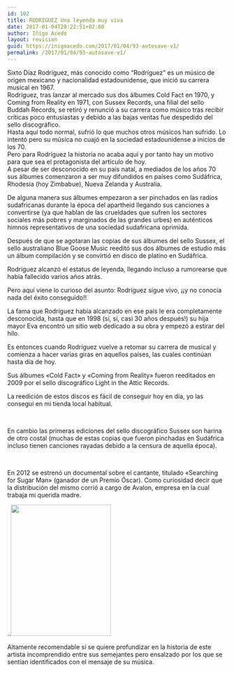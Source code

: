 ```yaml
---
id: 102
title: RODRIGUEZ Una leyenda muy viva
date: 2017-01-04T20:22:51+02:00
author: Iñigo Acedo
layout: revision
guid: https://inigoacedo.com/2017/01/04/93-autosave-v1/
permalink: /2017/01/04/93-autosave-v1/
---
```

Sixto Díaz Rodríguez, más conocido como “Rodríguez” es un músico de origen mexicano y nacionalidad estadounidense, que inició su carrera musical en 1967.  
Rodríguez, tras lanzar al mercado sus dos álbumes Cold Fact en 1970, y Coming from Reality en 1971, con Sussex Records, una filial del sello Buddah Records, se retiró y renunció a su carrera como músico tras recibir críticas poco entusiastas y debido a las bajas ventas fue despedido del sello discográfico.  
Hasta aquí todo normal, sufrió lo que muchos otros músicos han sufrido. Lo intentó pero su música no cuajó en la sociedad estadounidense a inicios de los 70.  
Pero para Rodríguez la historia no acaba aquí y por tanto hay un motivo para que sea el protagonista del artículo de hoy.  
A pesar de ser desconocido en su país natal, a mediados de los años 70 sus álbumes comenzaron a ser muy difundidos en países como Sudáfrica, Rhodesia (hoy Zimbabue), Nueva Zelanda y Australia.

De alguna manera sus álbumes empezaron a ser pinchados en las radios sudafricanas durante la época del apartheid llegando sus canciones a convertirse (ya que hablan de las crueldades que sufren los sectores sociales más pobres y marginados de las grandes urbes) en auténticos himnos representativos de una sociedad sudafricana oprimida.

Después de que se agotaran las copias de sus álbumes del sello Sussex, el sello australiano Blue Goose Music reeditó sus dos álbumes de estudio más un álbum compilación y se convirtió en disco de platino en Sudáfrica.

Rodríguez alcanzó el estatus de leyenda, llegando incluso a rumorearse que había fallecido varios años atrás.

Pero aquí viene lo curioso del asunto: Rodríguez sigue vivo, ¡¡y no conocía nada del éxito conseguido!!

La fama que Rodríguez había alcanzado en ese país le era completamente desconocida, hasta que en 1998 (sí, sí, casi 30 años después!) su hija mayor Eva encontró un sitio web dedicado a su obra y empezó a estirar del hilo.

Es entonces cuando Rodríguez vuelve a retomar su carrera de musical y comienza a hacer varias giras en aquellos países, las cuales continúan hasta día de hoy.

Sus álbumes &#171;Cold Fact&#187; y &#171;Coming from Reality&#187; fueron reeditados en 2009 por el sello discográfico Light in the Attic Records.

La reedición de estos discos es fácil de conseguir hoy en día, yo las conseguí en mi tienda local habitual.

&nbsp;

En cambio las primeras ediciones del sello discográfico Sussex son harina de otro costal (muchas de estas copias que fueron pinchadas en Sudáfrica incluso tienen canciones rayadas debido a la censura de aquella época).

&nbsp;

En 2012 se estrenó un documental sobre el cantante, titulado &#171;Searching for Sugar Man&#187; (ganador de un Premio Óscar). Como curiosidad decir que la distribución del mismo corrió a cargo de Avalon, empresa en la cual trabaja mi querida madre.

..[<img class="alignnone size-medium wp-image-94" src="https://inigoacedo.com/wp-content/uploads/2017/01/ScreenHunter_4-229x300.bmp" alt="" width="229" height="300" srcset="https://inigoacedo.com/wp-content/uploads/2017/01/ScreenHunter_4-229x300.bmp 229w, https://inigoacedo.com/wp-content/uploads/2017/01/ScreenHunter_4.bmp 302w" sizes="(max-width: 229px) 100vw, 229px" />](https://inigoacedo.com/wp-content/uploads/2017/01/ScreenHunter_4.bmp)

Altamente recomendable si se quiere profundizar en la historia de este artista incomprendido entre sus semejantes pero ensalzado por los que se sentían identificados con el mensaje de su música.

&nbsp;